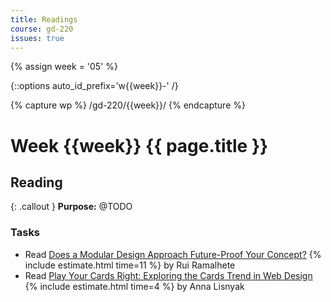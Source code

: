 ```yaml
---
title: Readings
course: gd-220
issues: true
---
```


{% assign week = '05' %}

{::options auto_id_prefix='w{{week}}-' /}

{% capture wp %}
/gd-220/{{week}}/
{% endcapture %}

# Week {{week}} {{ page.title }}

## Reading

{: .callout }
**Purpose:** @TODO

### Tasks
- Read [Does a Modular Design Approach Future-Proof Your Concept?](https://uxstudioteam.com/ux-blog/modular-design/) {% include estimate.html time=11 %} by Rui Ramalhete
- Read [Play Your Cards Right: Exploring the Cards Trend in Web Design](https://www.awwwards.com/play-your-cards-right-exploring-the-cards-trend-in-web-design.html) {% include estimate.html time=4 %} by Anna Lisnyak
